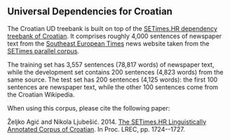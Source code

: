 ## Universal Dependencies for Croatian

The Croatian UD treebank is built on top of the [SETimes.HR dependency treebank of Croatian](https://github.com/ffnlp/sethr). It comprises roughly 4,000 sentences of newspaper text from the [Southeast European Times](http://en.wikipedia.org/wiki/Southeast_European_Times) news website taken from the [SETimes parallel corpus](http://nlp.ffzg.hr/resources/corpora/setimes/).

The training set has 3,557 sentences (78,817 words) of newspaper text, while the development set contains 200 sentences (4,823 words) from the same source. The test set has 200 sentences (4,125 words): the first 100 sentences are newspaper text, while the other 100 sentences come from the Croatian Wikipedia.

When using this corpus, please cite the following paper:

Željko Agić and Nikola Ljubešić. 2014. [The SETimes.HR Linguistically Annotated Corpus of Croatian](http://www.lrec-conf.org/proceedings/lrec2014/pdf/690_Paper.pdf). In Proc. LREC, pp. 1724--1727.

